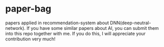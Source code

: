 # paper-bag
papers applied in recommendation-system about DNN(deep-neutral-network).
If you have some similar papers about AI, you can submit them into this repo together with me.
If you do this, I will appreciate your contribution very much!
